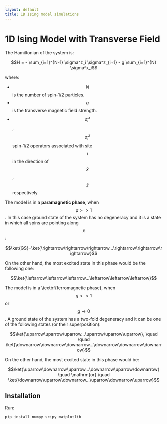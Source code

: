 ```yaml
---
layout: default
title: 1D Ising model simulations
---
```


<script type="text/javascript" async
  src="https://cdnjs.cloudflare.com/ajax/libs/mathjax/3.2.0/es5/tex-mml-chtml.js">
</script>

# 1D Ising Model with Transverse Field

The Hamiltonian of the system is:

$$H = - \sum_{i=1}^{N-1} \sigma^z_i \sigma^z_{i+1} - g \sum_{i=1}^{N} \sigma^x_i$$

where:
- $$N$$ is the number of spin-1/2 particles.
- $$g$$ is the transverse magnetic field strength.
- $$\sigma^x_i$$, $$\sigma^z_i$$ spin-1/2 operators associated with site $$i$$ in the direction of $$\hat{x}$$, $$\hat{z}$$ respectively

The model is in a $\textbf{paramagnetic phase}$, when $$g>>1$$. In this case ground state of the system has no degeneracy and it is a state in which all spins are pointing along $$\hat{x}$$:

$$\ket{GS}=\ket{\rightarrow\rightarrow\rightarrow...\rightarrow\rightarrow\rightarrow}$$

On the other hand, the most excited state in this phase would be the following one:

$$\ket{\leftarrow\leftarrow\leftarrow...\leftarrow\leftarrow\leftarrow}$$

The model is in a \textbf{ferromagnetic phase}, when $$g<<1$$ or $$g \to 0$$. A ground state of the system has a two-fold degeneracy and it can be one of the following states (or their superposition):

$$\ket{\uparrow\uparrow\uparrow...\uparrow\uparrow\uparrow}, \quad \quad \ket{\downarrow\downarrow\downarrow...\downarrow\downarrow\downarrow}$$

On the other hand, the most excited state in this phase would be:

$$\ket{\uparrow\downarrow\uparrow...\downarrow\uparrow\downarrow} \quad \mathrm{or} \quad \ket{\downarrow\uparrow\downarrow...\uparrow\downarrow\uparrow}$$

## Installation
Run:
```bash
pip install numpy scipy matplotlib

